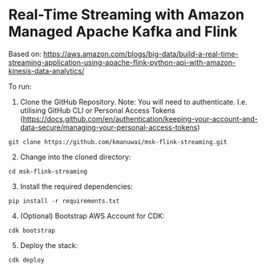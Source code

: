 
# Real-Time Streaming with Amazon Managed Apache Kafka and Flink 

Based on: https://aws.amazon.com/blogs/big-data/build-a-real-time-streaming-application-using-apache-flink-python-api-with-amazon-kinesis-data-analytics/

To run: 
1. Clone the GitHub Repository. 
Note: You will need to authenticate. I.e. utilising GitHub CLI or Personal Access Tokens (https://docs.github.com/en/authentication/keeping-your-account-and-data-secure/managing-your-personal-access-tokens)
```
git clone https://github.com/kmanuwai/msk-flink-streaming.git
```

2. Change into the cloned directory:
```
cd msk-flink-streaming
```

3. Install the required dependencies:
```
pip install -r requirements.txt
```

4. (Optional) Bootstrap AWS Account for CDK:
```
cdk bootstrap
```

5. Deploy the stack:

```
cdk deploy
```

